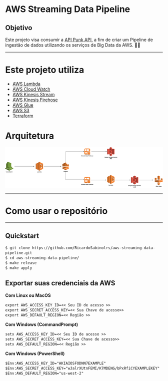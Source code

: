 # AWS Streaming Data Pipeline

## Objetivo
Este projeto visa consumir a [API Punk API](https://punkapi.com/documentation/v2), a fim de criar um Pipeline de ingestão de dados utilizando os serviços de Big Data da AWS. :beers::beers:


___
# Este projeto utiliza

- [AWS Lambda](https://aws.amazon.com/pt/lambda/)
- [AWS Cloud Watch](https://aws.amazon.com/pt/cloudwatch/)
- [AWS Kinesis Stream](https://aws.amazon.com/pt/kinesis/data-streams/)
- [AWS Kinesis Firehose](https://aws.amazon.com/pt/kinesis/data-firehose/?kinesis-blogs.sort-by=item.additionalFields.createdDate&kinesis-blogs.sort-order=desc)
- [AWS Glue](https://aws.amazon.com/pt/glue/)
- [AWS S3](https://aws.amazon.com/pt/s3/)
- [Terraform](https://registry.terraform.io/providers/hashicorp/aws/latest/docs)

# Arquitetura
![Image](docs/data-pipeline.png)

---
# Como usar o repositório
---
## Quickstart
```shell
$ git clone https://github.com/RicardoSabinolrs/aws-streaming-data-pipeline.git
$ cd aws-streaming-data-pipeline/
$ make release  
$ make apply
```
## Exportar suas credenciais da AWS
__Com Linux ou MacOS__
```
export AWS_ACCESS_KEY_ID=<< Seu ID de acesso >>
export AWS_SECRET_ACCESS_KEY=<< Sua Chave de acesso>>
export AWS_DEFAULT_REGION=<< Região >>
```
__Com Windows (CommandPrompt)__ 

```
setx AWS_ACCESS_KEY_ID=<< Seu ID de acesso >>
setx AWS_SECRET_ACCESS_KEY=<< Sua Chave de acesso>>
setx AWS_DEFAULT_REGION=<< Região >>
```
__Com Windows (PowerShell)__ 
```
$Env:AWS_ACCESS_KEY_ID="AKIAIOSFODNN7EXAMPLE"
$Env:AWS_SECRET_ACCESS_KEY="wJalrXUtnFEMI/K7MDENG/bPxRfiCYEXAMPLEKEY"
$Env:AWS_DEFAULT_REGION="us-west-2"
```